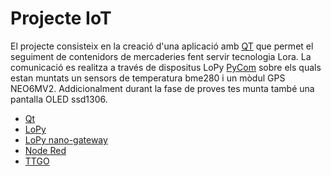 # Projecte IoT

El projecte consisteix en la creació d'una aplicació amb [QT](https://www.qt.io/) que permet el seguiment de contenidors de mercaderies fent servir tecnologia Lora. 
La comunicació es realitza a través de dispositus LoPy [PyCom](https://www.pycom.io) sobre els quals estan muntats un sensors de temperatura bme280 i un mòdul GPS NEO6MV2. Addicionalment durant la fase de proves tes munta també una pantalla OLED ssd1306.


* [Qt](/Qt)
* [LoPy](/LoPy)
* [LoPy nano-gateway](/LoPy)
* [Node Red](/NodeRed)
* [TTGO](/ttgo)
